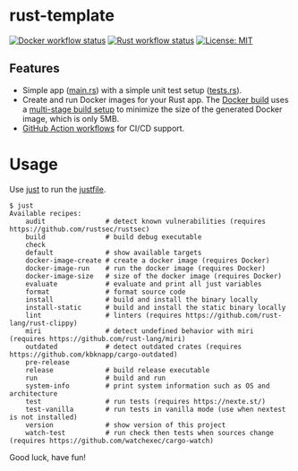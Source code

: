 # rust-template
[![Docker workflow status](https://github.com/miguno/rust-template/actions/workflows/docker-image.yml/badge.svg)](https://github.com/miguno/rust-template/actions/workflows/docker-image.yml)
[![Rust workflow status](https://github.com/miguno/rust-template/actions/workflows/rust.yml/badge.svg)](https://github.com/miguno/rust-template/actions/workflows/rust.yml)
[![License: MIT](https://img.shields.io/badge/License-MIT-blue.svg)](https://opensource.org/licenses/MIT)

## Features

* Simple app ([main.rs](src/main.rs)) with a simple unit test setup
  ([tests.rs](tests/tests.rs)).
* Create and run Docker images for your Rust app.
  The [Docker build](Dockerfile) uses a
  [multi-stage build setup](https://docs.docker.com/build/building/multi-stage/)
  to minimize the size of the generated Docker image, which is only 5MB.
* [GitHub Action workflows](https://github.com/miguno/rust-template/actions)
  for CI/CD support.

# Usage

Use [just](https://github.com/casey/just) to run the [justfile](justfile).

```shell
$ just
Available recipes:
    audit               # detect known vulnerabilities (requires https://github.com/rustsec/rustsec)
    build               # build debug executable
    check
    default             # show available targets
    docker-image-create # create a docker image (requires Docker)
    docker-image-run    # run the docker image (requires Docker)
    docker-image-size   # size of the docker image (requires Docker)
    evaluate            # evaluate and print all just variables
    format              # format source code
    install             # build and install the binary locally
    install-static      # build and install the static binary locally
    lint                # linters (requires https://github.com/rust-lang/rust-clippy)
    miri                # detect undefined behavior with miri (requires https://github.com/rust-lang/miri)
    outdated            # detect outdated crates (requires https://github.com/kbknapp/cargo-outdated)
    pre-release
    release             # build release executable
    run                 # build and run
    system-info         # print system information such as OS and architecture
    test                # run tests (requires https://nexte.st/)
    test-vanilla        # run tests in vanilla mode (use when nextest is not installed)
    version             # show version of this project
    watch-test          # run check then tests when sources change (requires https://github.com/watchexec/cargo-watch)
```

Good luck, have fun!

